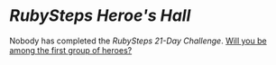 # *RubySteps Heroe's Hall*

Nobody has completed the *RubySteps 21-Day Challenge*. [Will you be among the first group of heroes?]()
